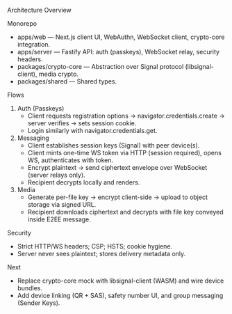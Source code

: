 Architecture Overview

Monorepo
- apps/web — Next.js client UI, WebAuthn, WebSocket client, crypto-core integration.
- apps/server — Fastify API: auth (passkeys), WebSocket relay, security headers.
- packages/crypto-core — Abstraction over Signal protocol (libsignal-client), media crypto.
- packages/shared — Shared types.

Flows
1) Auth (Passkeys)
   - Client requests registration options → navigator.credentials.create → server verifies → sets session cookie.
   - Login similarly with navigator.credentials.get.
2) Messaging
   - Client establishes session keys (Signal) with peer device(s).
   - Client mints one-time WS token via HTTP (session required), opens WS, authenticates with token.
   - Encrypt plaintext → send ciphertext envelope over WebSocket (server relays only).
   - Recipient decrypts locally and renders.
3) Media
   - Generate per-file key → encrypt client-side → upload to object storage via signed URL.
   - Recipient downloads ciphertext and decrypts with file key conveyed inside E2EE message.

Security
- Strict HTTP/WS headers; CSP; HSTS; cookie hygiene.
- Server never sees plaintext; stores delivery metadata only.

Next
- Replace crypto-core mock with libsignal-client (WASM) and wire device bundles.
- Add device linking (QR + SAS), safety number UI, and group messaging (Sender Keys).
